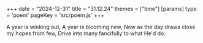 +++
date = "2024-12-31"
title = "31.12.24"
themes = ["time"]
[params]
  type = 'poem'
  pageKey = 'src/poem.js'
+++

A year is winking out,
A year is blooming new,
Now as the day draws close my hopes from few,
Drive into many fancifully to what He'd do.
